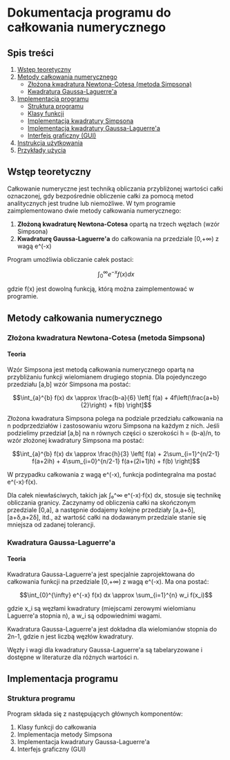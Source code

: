 # Dokumentacja programu do całkowania numerycznego

## Spis treści
1. [Wstęp teoretyczny](#wstęp-teoretyczny)
2. [Metody całkowania numerycznego](#metody-całkowania-numerycznego)
   - [Złożona kwadratura Newtona-Cotesa (metoda Simpsona)](#złożona-kwadratura-newtona-cotesa-metoda-simpsona)
   - [Kwadratura Gaussa-Laguerre'a](#kwadratura-gaussa-laguerre'a)
3. [Implementacja programu](#implementacja-programu)
   - [Struktura programu](#struktura-programu)
   - [Klasy funkcji](#klasy-funkcji)
   - [Implementacja kwadratury Simpsona](#implementacja-kwadratury-simpsona)
   - [Implementacja kwadratury Gaussa-Laguerre'a](#implementacja-kwadratury-gaussa-laguerre'a)
   - [Interfejs graficzny (GUI)](#interfejs-graficzny-gui)
4. [Instrukcja użytkowania](#instrukcja-użytkowania)
5. [Przykłady użycia](#przykłady-użycia)

## Wstęp teoretyczny

Całkowanie numeryczne jest techniką obliczania przybliżonej wartości całki oznaczonej, gdy bezpośrednie obliczenie całki za pomocą metod analitycznych jest trudne lub niemożliwe. W tym programie zaimplementowano dwie metody całkowania numerycznego:

1. **Złożoną kwadraturę Newtona-Cotesa** opartą na trzech węzłach (wzór Simpsona)
2. **Kwadraturę Gaussa-Laguerre'a** do całkowania na przedziale [0,+∞) z wagą e^(-x)

Program umożliwia obliczanie całek postaci:

$$\int_{0}^{\infty} e^{-x} f(x) dx$$

gdzie f(x) jest dowolną funkcją, którą można zaimplementować w programie.

## Metody całkowania numerycznego

### Złożona kwadratura Newtona-Cotesa (metoda Simpsona)

#### Teoria

Wzór Simpsona jest metodą całkowania numerycznego opartą na przybliżaniu funkcji wielomianem drugiego stopnia. Dla pojedynczego przedziału [a,b] wzór Simpsona ma postać:

$$\int_{a}^{b} f(x) dx \approx \frac{b-a}{6} \left[ f(a) + 4f\left(\frac{a+b}{2}\right) + f(b) \right]$$

Złożona kwadratura Simpsona polega na podziale przedziału całkowania na n podprzedziałów i zastosowaniu wzoru Simpsona na każdym z nich. Jeśli podzielimy przedział [a,b] na n równych części o szerokości h = (b-a)/n, to wzór złożonej kwadratury Simpsona ma postać:

$$\int_{a}^{b} f(x) dx \approx \frac{h}{3} \left[ f(a) + 2\sum_{i=1}^{n/2-1} f(a+2ih) + 4\sum_{i=0}^{n/2-1} f(a+(2i+1)h) + f(b) \right]$$

W przypadku całkowania z wagą e^(-x), funkcja podintegralna ma postać e^(-x)·f(x).

Dla całek niewłaściwych, takich jak ∫₀^∞ e^(-x)·f(x) dx, stosuje się technikę obliczania granicy. Zaczynamy od obliczenia całki na skończonym przedziale [0,a], a następnie dodajemy kolejne przedziały [a,a+δ], [a+δ,a+2δ], itd., aż wartość całki na dodawanym przedziale stanie się mniejsza od zadanej tolerancji.

### Kwadratura Gaussa-Laguerre'a

#### Teoria

Kwadratura Gaussa-Laguerre'a jest specjalnie zaprojektowana do całkowania funkcji na przedziale [0,+∞) z wagą e^(-x). Ma ona postać:

$$\int_{0}^{\infty} e^{-x} f(x) dx \approx \sum_{i=1}^{n} w_i f(x_i)$$

gdzie x_i są węzłami kwadratury (miejscami zerowymi wielomianu Laguerre'a stopnia n), a w_i są odpowiednimi wagami.

Kwadratura Gaussa-Laguerre'a jest dokładna dla wielomianów stopnia do 2n-1, gdzie n jest liczbą węzłów kwadratury.

Węzły i wagi dla kwadratury Gaussa-Laguerre'a są tabelaryzowane i dostępne w literaturze dla różnych wartości n.

## Implementacja programu

### Struktura programu

Program składa się z następujących głównych komponentów:
1. Klasy funkcji do całkowania
2. Implementacja metody Simpsona
3. Implementacja kwadratury Gaussa-Laguerre'a
4. Interfejs graficzny (GUI)

